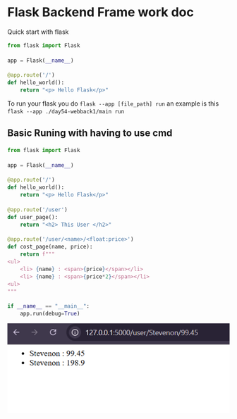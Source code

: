 # Flask Backend Frame work doc

Quick start with flask

```py
from flask import Flask

app = Flask(__name__)

@app.route('/')
def hello_world():
    return "<p> Hello Flask</p>"
```

To run your flask you do `flask --app [file_path] run`
an example is this  `flask --app ./day54-webback1/main run`

## Basic Runing with having to use cmd

```py
from flask import Flask

app = Flask(__name__)

@app.route('/')
def hello_world():
    return "<p> Hello Flask</p>"

@app.route('/user')
def user_page():
    return "<h2> This User </h2>"

@app.route('/user/<name>/<float:price>')
def cost_page(name, price):
    return f"""
<ul>
    <li> {name} : <span>{price}</span></li>
    <li> {name} : <span>{price*2}</span></li>
<ul>
"""

if __name__ == "__main__":
    app.run(debug=True)
```

![Quick Demo.](img/image-39.png)


